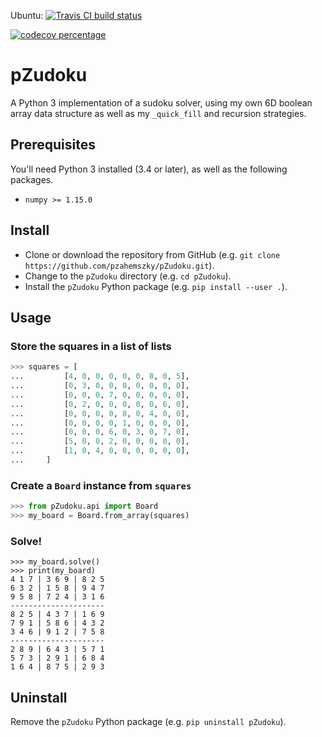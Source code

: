 Ubuntu:
[
  ![Travis CI build status](https://travis-ci.com/pzahemszky/pZudoku.svg?branch=master)
](https://travis-ci.com/pzahemszky/pZudoku)

[
  ![codecov percentage](https://codecov.io/gh/pzahemszky/pZudoku/branch/master/graph/badge.svg)
](https://codecov.io/gh/pzahemszky/pZudoku)

# pZudoku

A Python 3 implementation of a sudoku solver, using my own 6D boolean array data structure as well as my `_quick_fill` and recursion strategies.

## Prerequisites

You'll need Python 3 installed (3.4 or later), as well as the following
packages.
- `numpy >= 1.15.0`

[//]: # (Note: keep these in sync with setup.py's install_requires)

## Install

- Clone or download the repository from GitHub (e.g. `git clone https://github.com/pzahemszky/pZudoku.git`).
- Change to the `pZudoku` directory (e.g. `cd pZudoku`).
- Install the `pZudoku` Python package (e.g. `pip install --user .`).

## Usage

### Store the squares in a list of lists
```python
>>> squares = [
...         [4, 0, 0, 0, 0, 0, 8, 0, 5],
...         [0, 3, 0, 0, 0, 0, 0, 0, 0],
...         [0, 0, 0, 7, 0, 0, 0, 0, 0],
...         [0, 2, 0, 0, 0, 0, 0, 6, 0],
...         [0, 0, 0, 0, 8, 0, 4, 0, 0],
...         [0, 0, 0, 0, 1, 0, 0, 0, 0],
...         [0, 0, 0, 6, 0, 3, 0, 7, 0],
...         [5, 0, 0, 2, 0, 0, 0, 0, 0],
...         [1, 0, 4, 0, 0, 0, 0, 0, 0],
...     ]
```

### Create a `Board` instance from `squares`

[//]: # (Note: keep this tested in tests.test_api)

```python
>>> from pZudoku.api import Board
>>> my_board = Board.from_array(squares)
```

### Solve!

[//]: # (Note: keep this tested in tests.test_api)

```
>>> my_board.solve()
>>> print(my_board)
4 1 7 | 3 6 9 | 8 2 5
6 3 2 | 1 5 8 | 9 4 7
9 5 8 | 7 2 4 | 3 1 6
---------------------
8 2 5 | 4 3 7 | 1 6 9
7 9 1 | 5 8 6 | 4 3 2
3 4 6 | 9 1 2 | 7 5 8
---------------------
2 8 9 | 6 4 3 | 5 7 1
5 7 3 | 2 9 1 | 6 8 4
1 6 4 | 8 7 5 | 2 9 3
```

## Uninstall

Remove the `pZudoku` Python package (e.g. `pip uninstall pZudoku`).
